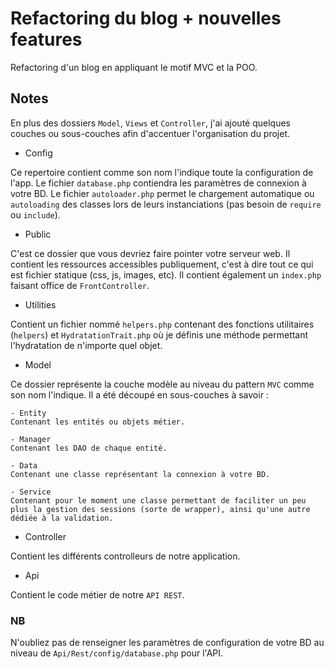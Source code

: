 # Refactoring du blog + nouvelles features  

Refactoring d'un blog en appliquant le motif MVC et la POO.

## Notes  

En plus des dossiers `Model`, `Views` et `Controller`, j'ai ajouté quelques couches ou sous-couches
afin d'accentuer l'organisation du projet.

- Config  

Ce repertoire contient comme son nom l'indique toute la configuration de l'app.
Le fichier `database.php` contiendra les paramètres de connexion à votre BD.
Le fichier `autoloader.php` permet le chargement automatique ou `autoloading` des classes lors de leurs instanciations (pas besoin de `require` ou `include`).

- Public  

C'est ce dossier que vous devriez faire pointer votre serveur web. Il contient les ressources accessibles publiquement, c'est à dire tout ce qui est fichier statique (css, js, images, etc).
Il contient également un `index.php` faisant office de `FrontController`.

- Utilities

Contient un fichier nommé `helpers.php` contenant des fonctions utilitaires (`helpers`) et `HydratationTrait.php` où je définis une méthode permettant l'hydratation de n'importe quel objet.

- Model

Ce dossier représente la couche modèle au niveau du pattern `MVC` comme son nom l'indique.
Il a été découpé en sous-couches à savoir :  

    - Entity
    Contenant les entités ou objets métier.

    - Manager
    Contenant les DAO de chaque entité.

    - Data
    Contenant une classe représentant la connexion à votre BD. 

    - Service  
    Contenant pour le moment une classe permettant de faciliter un peu plus la gestion des sessions (sorte de wrapper), ainsi qu'une autre dédiée à la validation.  

- Controller  

Contient les différents controlleurs de notre application.  

- Api  

Contient le code métier de notre `API REST`.

### NB  

N'oubliez pas de renseigner les paramètres de configuration de votre BD au niveau de `Api/Rest/config/database.php` pour l'API.  
